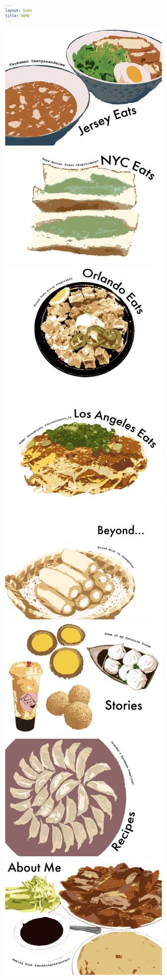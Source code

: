 ```yaml
---
layout: home
title: HOME
---
```

<div class="flex-container">
  <div class="flex-item-home">
    <a href="/jerseyeats" class="nounderline">
      <img src="/assets/images/jerseyeats/tsukemenvectorart.png" class="image">
    </a>
  </div>
  <div class="flex-item-home">
    <a href="/nyceats" class="nounderline">
      <img src="/assets/images/nyceats/kopitiamkayatoastvectorart.png" class="image">
    </a>
  </div>
  <div class="flex-item-home">
    <a href="/orlandoeats" class="nounderline">
      <img src="/assets/images/orlandoeats/sisigvectorart.png" class="image">
    </a>
  </div>
  <div class="flex-item-home">
    <a href="/losangeleseats" class="nounderline">
      <img src="/assets/images/beyond/losangeles/okonomiyakivectorart.png" class="image">
    </a>  
  </div>  
  <div class="flex-item-home">
    <a href="/beyond" class="nounderline">
      <img src="/assets/images/beyond/friedmilkvectorart.png" class="image">
    </a>
  </div>
  <div class="flex-item-home">
    <a href="/stories" class="nounderline">
      <img src="/assets/images/stories/favoritefoodsvectorart.png" class="image">
    </a>
  </div>
  <div class="flex-item-home">
    <a href="/recipes" class="nounderline">
      <img src="/assets/images/recipes/dumplingsvectorart.png" class="image">
    </a>
  </div>
  <div class="flex-item-home">
    <a href="/aboutme" class="nounderline">
      <img src="/assets/images/jerseyeats/duckkingvectorart.png" class="image">
    </a>
  </div>  
</div>